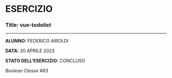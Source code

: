 # ESERCIZIO

### Title: vue-todolist
---
**ALUNNO:** FEDERICO AIROLDI

**DATA:** 20 APRILE 2023

**STATO DELL'ESERCIZIO:** CONCLUSO

_Boolean Classe #93_